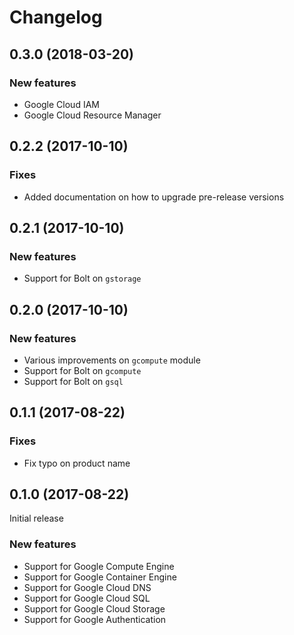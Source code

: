 # Changelog

## 0.3.0 (2018-03-20)

### New features

- Google Cloud IAM
- Google Cloud Resource Manager

## 0.2.2 (2017-10-10)

### Fixes

- Added documentation on how to upgrade pre-release versions

## 0.2.1 (2017-10-10)

### New features

- Support for Bolt on `gstorage`

## 0.2.0 (2017-10-10)

### New features

- Various improvements on `gcompute` module
- Support for Bolt on `gcompute`
- Support for Bolt on `gsql`

## 0.1.1 (2017-08-22)

### Fixes

- Fix typo on product name

## 0.1.0 (2017-08-22)

Initial release

### New features

- Support for Google Compute Engine
- Support for Google Container Engine
- Support for Google Cloud DNS
- Support for Google Cloud SQL
- Support for Google Cloud Storage
- Support for Google Authentication
